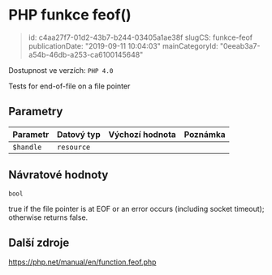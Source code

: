 PHP funkce feof()
================================

> id: c4aa27f7-01d2-43b7-b244-03405a1ae38f
> slugCS: funkce-feof
> publicationDate: "2019-09-11 10:04:03"
> mainCategoryId: "0eeab3a7-a54b-46db-a253-ca6100145648"

Dostupnost ve verzích: `PHP 4.0`

Tests for end-of-file on a file pointer


Parametry
--------------

| Parametr | Datový typ | Výchozí hodnota | Poznámka |
|-----|-----|-----|-----|
| `$handle` | `resource` |  |  |


Návratové hodnoty
----------------

`bool`

true if the file pointer is at EOF or an error occurs
(including socket timeout); otherwise returns false.

Další zdroje
------------

https://php.net/manual/en/function.feof.php
